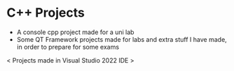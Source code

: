 # C++ Projects
- A console cpp project made for a uni lab
- Some QT Framework projects made for labs and extra stuff I have made, in order to prepare for some exams

 < Projects made in Visual Studio 2022 IDE >
